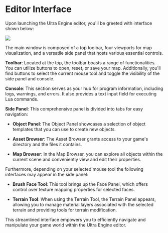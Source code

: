 # Editor Interface

Upon launching the Ultra Engine editor, you'll be greeted with interface shown below:

![](https://github.com/UltraEngine/Documentation/blob/master/Images/defaultview.png?raw=true)

The main window is composed of a top toolbar, four viewports for map visualization, and a versatile side panel that hosts various essential controls.

**Toolbar**: Located at the top, the toolbar boasts a range of functionalities. You can utilize buttons to open, reset, or save your map. Additionally, you'll find buttons to select the current mouse tool and toggle the visibility of the side panel and console.

**Console**: This section serves as your hub for program information, including logs, warnings, and errors. It also provides a text input field for executing Lua commands.

**Side Panel**: This comprehensive panel is divided into tabs for easy navigation:

- **Object Panel**: The Object Panel showcases a selection of object templates that you can use to create new objects.

- **Asset Browser**: The Asset Browser grants access to your game's directory and the files it contains.

- **Map Browser**: In the Map Browser, you can explore all objects within the current scene and conveniently view and edit their properties.

Furthermore, depending on your selected mouse tool the following interfaces may appear in the side panel:

- **Brush Face Tool**: This tool brings up the Face Panel, which offers control over texture mapping properties for selected faces.

- **Terrain Tool**: When using the Terrain Tool, the Terrain Panel appears, allowing you to manage material layers associated with the selected terrain and providing tools for terrain modification.

This streamlined interface empowers you to efficiently navigate and manipulate your game world within the Ultra Engine editor.
